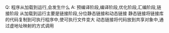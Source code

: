 Q: 程序从加载到运行,会发生什么
A: 
预编译阶段,编译阶段,优化阶段,汇编阶段,链接阶段
从加载到运行主要是链接阶段,分位静态链接和动态链接
静态链接将链接库的代码复制到可执行程序中,使可执行文件变大
动态链接将代码放到共享对象中,通过虚地址映射的方式调用
